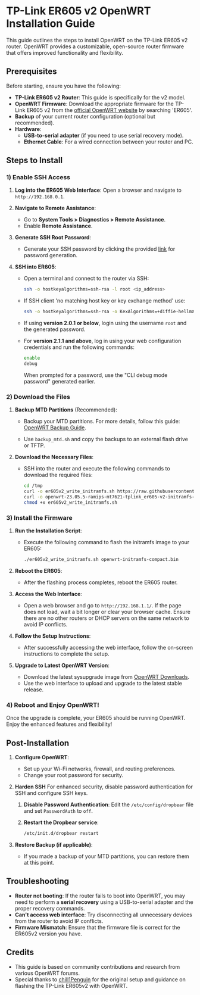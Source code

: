 # TP-Link ER605 v2 OpenWRT Installation Guide

This guide outlines the steps to install OpenWRT on the TP-Link ER605 v2 router. OpenWRT provides a customizable, open-source router firmware that offers improved functionality and flexibility.

## Prerequisites

Before starting, ensure you have the following:

- **TP-Link ER605 v2 Router**: This guide is specifically for the v2 model.
- **OpenWRT Firmware**: Download the appropriate firmware for the TP-Link ER605 v2 from the [official OpenWRT website](https://openwrt.org/toh/views/toh_fwdownload) by searching 'ER605'.
- **Backup** of your current router configuration (optional but recommended).
- **Hardware**:
    - **USB-to-serial adapter** (if you need to use serial recovery mode).
    - **Ethernet Cable**: For a wired connection between your router and PC.


## Steps to Install

### 1) Enable SSH Access

1. **Log into the ER605 Web Interface**: Open a browser and navigate to `http://192.168.0.1`.
2. **Navigate to Remote Assistance**:
    - Go to **System Tools > Diagnostics > Remote Assistance**.
    - Enable **Remote Assistance**.

3. **Generate SSH Root Password**:
    - Generate your SSH password by clicking the provided [link](https://github.com/safesploitOrg/openwrt-install-er605v2/er605_root_password/index.html) for password generation.


4. **SSH into ER605**:
    - Open a terminal and connect to the router via SSH:
      ```bash
      ssh -o hostkeyalgorithms=ssh-rsa -l root <ip_address>
      ```
    - If SSH client 'no matching host key or key exchange method' use:
      ```bash
      ssh -o hostkeyalgorithms=ssh-rsa -o KexAlgorithms=+diffie-hellman-group1-sha1 -l root <ip_address>
      ```

    - If using **version 2.0.1 or below**, login using the username `root` and the generated password.
    - For **version 2.1.1 and above**, log in using your web configuration credentials and run the following commands:
      ```bash
      enable
      debug
      ```
      When prompted for a password, use the "CLI debug mode password" generated earlier.

### 2) Download the Files

1. **Backup MTD Partitions** (Recommended):
   - Backup your MTD partitions. For more details, follow this guide: [OpenWRT Backup Guide](https://openwrt.org/docs/guide-user/installation/generic.backup?do=#create_full_mtd_backup).

   - Use `backup_mtd.sh` and copy the backups to an external flash drive or TFTP.

2. **Download the Necessary Files**:
    - SSH into the router and execute the following commands to download the required files:
      ```bash
      cd /tmp
      curl -o er605v2_write_initramfs.sh https://raw.githubusercontent.com/safesploitOrg/openwrt-install-er605v2/main/er605v2_write_initramfs.sh
      curl -o openwrt-23.05.5-ramips-mt7621-tplink_er605-v2-initramfs-kernel.bin https://downloads.openwrt.org/releases/23.05.5/targets/ramips/mt7621/openwrt-23.05.5-ramips-mt7621-tplink_er605-v2-initramfs-kernel.bin
      chmod +x er605v2_write_initramfs.sh
      ```

### 3) Install the Firmware

1. **Run the Installation Script**:
    - Execute the following command to flash the initramfs image to your ER605:
      ```bash
      ./er605v2_write_initramfs.sh openwrt-initramfs-compact.bin
      ```
   
2. **Reboot the ER605**:
    - After the flashing process completes, reboot the ER605 router.

3. **Access the Web Interface**:
    - Open a web browser and go to `http://192.168.1.1/`. If the page does not load, wait a bit longer or clear your browser cache. Ensure there are no other routers or DHCP servers on the same network to avoid IP conflicts.

4. **Follow the Setup Instructions**:
    - After successfully accessing the web interface, follow the on-screen instructions to complete the setup.

5. **Upgrade to Latest OpenWRT Version**:
    - Download the latest sysupgrade image from [OpenWRT Downloads](https://downloads.openwrt.org).
    - Use the web interface to upload and upgrade to the latest stable release.

### 4) Reboot and Enjoy OpenWRT!

Once the upgrade is complete, your ER605 should be running OpenWRT. Enjoy the enhanced features and flexibility!

## Post-Installation

1. **Configure OpenWRT**:
    - Set up your Wi-Fi networks, firewall, and routing preferences.
    - Change your root password for security.

2. **Harden SSH**
For enhanced security, disable password authentication for SSH and configure SSH keys.

    1. **Disable Password Authentication**:
    Edit the `/etc/config/dropbear` file and set `PasswordAuth` to `off`.

    2. **Restart the Dropbear service**:
        ```bash
        /etc/init.d/dropbear restart
        ```

3. **Restore Backup (if applicable)**:
    - If you made a backup of your MTD partitions, you can restore them at this point.

## Troubleshooting

- **Router not booting**: If the router fails to boot into OpenWRT, you may need to perform a **serial recovery** using a USB-to-serial adapter and the proper recovery commands.
- **Can't access web interface**: Try disconnecting all unnecessary devices from the router to avoid IP conflicts.
- **Firmware Mismatch**: Ensure that the firmware file is correct for the ER605v2 version you have.


## Credits

- This guide is based on community contributions and research from various OpenWRT forums.
- Special thanks to [chill1Penguin](https://github.com/chill1Penguin) for the original setup and guidance on flashing the TP-Link ER605v2 with OpenWRT.
